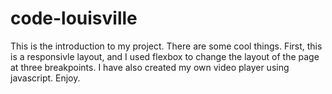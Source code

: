# code-louisville

This is the introduction to my project. There are some cool things. First, this is a responsivle layout, and I used flexbox to change the layout of the page at three breakpoints. I have also created my own video player using javascript. Enjoy.